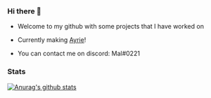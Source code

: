 ### Hi there 👋

- Welcome to my github with some projects that I have worked on
- Currently making [Ayrie](https://discord.gg/Un93Nkbgcd)!

- You can contact me on discord: Mal#0221

### Stats

[![Anurag's github stats](https://github-readme-stats.vercel.app/api?username=maldiscord&theme=monokai)](https://github.com/anuraghazra/github-readme-stats)
